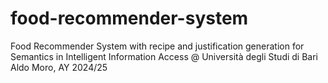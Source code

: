 # food-recommender-system
Food Recommender System with recipe and justification generation for Semantics in Intelligent Information Access @ Università degli Studi di Bari Aldo Moro, AY 2024/25
